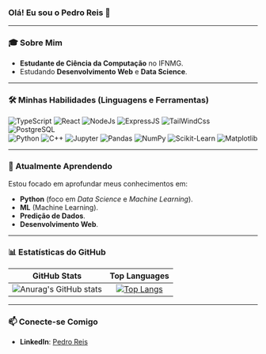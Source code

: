 ### Olá! Eu sou o Pedro Reis 👋

---

### 🎓 Sobre Mim

- **Estudante de Ciência da Computação** no IFNMG.
- Estudando **Desenvolvimento Web** e **Data Science**.

---

### 🛠️ Minhas Habilidades (Linguagens e Ferramentas)

<div style="display: inline_block">
  <img align="center" alt="TypeScript" src="https://img.shields.io/badge/typescript-%23007ACC.svg?style=for-the-badge&logo=typescript&logoColor=white">
  <img align="center" alt="React" src="https://img.shields.io/badge/react-%2320232a.svg?style=for-the-badge&logo=react&logoColor=%2361DAFB">
  <img align="center" alt="NodeJs" src="https://img.shields.io/badge/node.js-6DA55F?style=for-the-badge&logo=node.js&logoColor=white">
  <img align="center" alt="ExpressJS" src="https://img.shields.io/badge/express.js-%23404d59.svg?style=for-the-badge&logo=express&logoColor=%2361DAFB">
  <img align="center" alt="TailWindCss" src="https://img.shields.io/badge/tailwindcss-%2338B2AC.svg?style=for-the-badge&logo=tailwind-css&logoColor=white">
  <img align="center" alt="PostgreSQL" src="https://img.shields.io/badge/postgres-%23316192.svg?style=for-the-badge&logo=postgresql&logoColor=white">
  <br>
  <img align="center" alt="Python" src="https://img.shields.io/badge/Python-14354C?style=for-the-badge&logo=python&logoColor=white">
  <img align="center" alt="C++" src="https://img.shields.io/badge/C%2B%2B-00599C?style=for-the-badge&logo=c%2B%2B&logoColor=white">
  <img align="center" alt="Jupyter" src="https://img.shields.io/badge/Jupyter-F37626?style=for-the-badge&logo=jupyter&logoColor=white">
  <img align="center" alt="Pandas" src="https://img.shields.io/badge/Pandas-150458?style=for-the-badge&logo=pandas&logoColor=white">
  <img align="center" alt="NumPy" src="https://img.shields.io/badge/NumPy-013243?style=for-the-badge&logo=numpy&logoColor=white">
  <img align="center" alt="Scikit-Learn" src="https://img.shields.io/badge/scikit--learn-F7931E?style=for-the-badge&logo=scikitlearn&logoColor=white">
  <img align="center" alt="Matplotlib" src="https://img.shields.io/badge/Matplotlib-11557C?style=for-the-badge&logo=matplotlib&logoColor=white">
</div>

---

### 🌱 Atualmente Aprendendo

Estou focado em aprofundar meus conhecimentos em:
- **Python** (foco em *Data Science* e *Machine Learning*).
- **ML** (Machine Learning).
- **Predição de Dados**.
- **Desenvolvimento Web**.
---

### 📊 Estatísticas do GitHub

| GitHub Stats | Top Languages |
| :---: | :---: |
| ![Anurag's GitHub stats](https://github-readme-stats.vercel.app/api?username=PedroHenriqueBRO&show_icons=true&theme=cobalt) | [![Top Langs](https://github-readme-stats.vercel.app/api/top-langs/?username=PedroHenriqueBRO&layout=compact)](https://github.com/PedroHenriqueBRO) |

---

### 📫 Conecte-se Comigo

- **LinkedIn**: [Pedro Reis](https://www.linkedin.com/in/pedro-reis-5b4325360?utm_source=share&utm_campaign=share_via&utm_content=profile&utm_medium=android_app)
